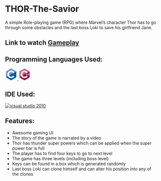 # THOR-The-Savior
<p>
A simple Role-playing game (RPG) where Marvel’s character Thor has to go through some obstacles and the last boss Loki to save his girlfriend Jane.
</p>

## Link to watch <a href="https://www.youtube.com/watch?v=I1_PjKfWPv0">**Gameplay**</a>

## Programming Languages Used:
<p align="left">
 </a> <a href="https://www.cprogramming.com/" target="_blank" rel="noreferrer"> 
  <img src="https://raw.githubusercontent.com/devicons/devicon/master/icons/c/c-original.svg" alt="c" width="40" height="40"/> 
 </a> 
 <a href="https://www.w3schools.com/cpp/" target="_blank" rel="noreferrer">
  <img src="https://raw.githubusercontent.com/devicons/devicon/master/icons/cplusplus/cplusplus-original.svg" alt="cplusplus" width="40" height="40"/> 
 </a>
</p>

## IDE Used:
<p align="left">
 <a href="https://www.w3schools.com/cpp/" target="_blank" rel="noreferrer">
  <img src="https://user-images.githubusercontent.com/56752216/150677341-f9bb8c7d-5dcd-4225-bdb8-7a70d64c30b0.svg" alt="visual studio 2010" width="100" height="50"/> 
 </a>
</p>
 
 ## Features:
 
 -	Awesome gaming UI
 -	The story of the game is narrated by a video
 -	Thor has thunder super powers which can be applied when the super power bar is full 
 -	The player has to find four keys to go to next level
 -	The game has three levels (including boss level)
 -	Keys can be found in a box which is generated randomly 
 -	Last boss Loki can clone himself and can alter his position into any of the clones

